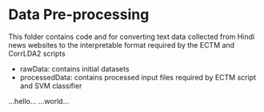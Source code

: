 # Data Pre-processing
This folder contains code and for converting text data collected from Hindi news websites to the interpretable format required by the ECTM and CorrLDA2 scripts

- rawData: contains initial datasets
- processedData: contains processed input files required by ECTM script and SVM classifier

...hello...
...world...
